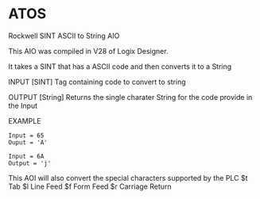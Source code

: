 # ATOS
Rockwell SINT ASCII to String AIO

This AIO was compiled in V28 of Logix Designer.

It takes a SINT that has a ASCII code and then converts it to a String


INPUT [SINT]
   Tag containing code to convert to string
   
   
OUTPUT [String]
    Returns the single charater String for the code provide in the Input
    
    
EXAMPLE

    Input = 65
    Ouput = 'A'
    
    Input = 6A
    Output = 'j'
    
This AOI will also convert the special characters supported by the PLC
    $t  Tab
    $l  Line Feed
    $f  Form Feed
    $r  Carriage Return
